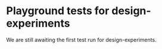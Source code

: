 # Playground tests for design-experiments
We are still awaiting the first test run for design-experiments.
